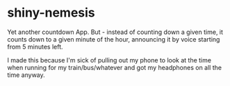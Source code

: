 shiny-nemesis
=============

Yet another countdown App. But - instead of counting down a given time, it counts down to a given minute of the hour, announcing it by voice starting from 5 minutes left.

I made this because I'm sick of pulling out my phone to look at the time when running for my train/bus/whatever and got my headphones on all the time anyway.

